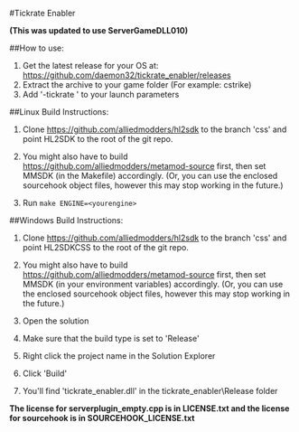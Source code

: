 #Tickrate Enabler

**(This was updated to use ServerGameDLL010)**

##How to use:
1. Get the latest release for your OS at: https://github.com/daemon32/tickrate_enabler/releases
2. Extract the archive to your game folder (For example: cstrike)
3. Add '-tickrate <number>' to your launch parameters

##Linux Build Instructions:
1. Clone https://github.com/alliedmodders/hl2sdk to the branch 'css' and point HL2SDK to the root of the git repo.

2. You might also have to build https://github.com/alliedmodders/metamod-source first, then set MMSDK (in the Makefile) accordingly. (Or, you can use the enclosed sourcehook object files, however this may stop working in the future.)

3. Run `make ENGINE=<yourengine>`

##Windows Build Instructions:
1. Clone https://github.com/alliedmodders/hl2sdk to the branch 'css' and point HL2SDKCSS to the root of the git repo.

2. You might also have to build https://github.com/alliedmodders/metamod-source first, then set MMSDK (in your environment variables) accordingly. (Or, you can use the enclosed sourcehook object files, however this may stop working in the future.)

3. Open the solution
4. Make sure that the build type is set to 'Release'
5. Right click the project name in the Solution Explorer
6. Click 'Build'
7. You'll find 'tickrate_enabler.dll' in the tickrate_enabler\Release folder

**The license for serverplugin_empty.cpp is in LICENSE.txt and the license for sourcehook is in SOURCEHOOK_LICENSE.txt**

